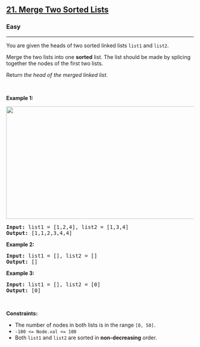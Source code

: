 <h2><a href="https://leetcode.com/problems/merge-two-sorted-lists/">21. Merge Two Sorted Lists</a></h2><h3>Easy</h3><hr><div style="user-select: text;"><p style="user-select: text;">You are given the heads of two sorted linked lists <code style="user-select: text;">list1</code> and <code style="user-select: text;">list2</code>.</p>

<p style="user-select: text;">Merge the two lists into one <strong style="user-select: text;">sorted</strong> list. The list should be made by splicing together the nodes of the first two lists.</p>

<p style="user-select: text;">Return <em style="user-select: text;">the head of the merged linked list</em>.</p>

<p style="user-select: text;">&nbsp;</p>
<p style="user-select: text;"><strong class="example" style="user-select: text;">Example 1:</strong></p>
<img alt="" src="https://assets.leetcode.com/uploads/2020/10/03/merge_ex1.jpg" style="width: 662px; height: 302px; user-select: text;">
<pre style="user-select: text;"><strong style="user-select: text;">Input:</strong> list1 = [1,2,4], list2 = [1,3,4]
<strong style="user-select: text;">Output:</strong> [1,1,2,3,4,4]
</pre>

<p style="user-select: text;"><strong class="example" style="user-select: text;">Example 2:</strong></p>

<pre style="user-select: text;"><strong style="user-select: text;">Input:</strong> list1 = [], list2 = []
<strong style="user-select: text;">Output:</strong> []
</pre>

<p style="user-select: text;"><strong class="example" style="user-select: text;">Example 3:</strong></p>

<pre style="user-select: text;"><strong style="user-select: text;">Input:</strong> list1 = [], list2 = [0]
<strong style="user-select: text;">Output:</strong> [0]
</pre>

<p style="user-select: text;">&nbsp;</p>
<p style="user-select: text;"><strong style="user-select: text;">Constraints:</strong></p>

<ul style="user-select: text;">
	<li style="user-select: text;">The number of nodes in both lists is in the range <code style="user-select: text;">[0, 50]</code>.</li>
	<li style="user-select: text;"><code style="user-select: text;">-100 &lt;= Node.val &lt;= 100</code></li>
	<li style="user-select: text;">Both <code style="user-select: text;">list1</code> and <code style="user-select: text;">list2</code> are sorted in <strong style="user-select: text;">non-decreasing</strong> order.</li>
</ul>
</div>